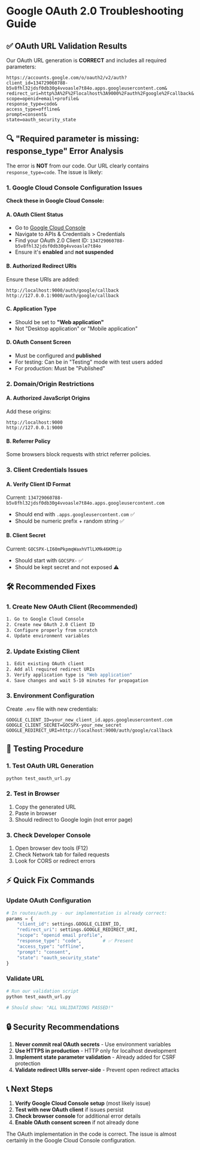 # Google OAuth 2.0 Troubleshooting Guide

## ✅ OAuth URL Validation Results

Our OAuth URL generation is **CORRECT** and includes all required parameters:

```
https://accounts.google.com/o/oauth2/v2/auth?
client_id=134729060788-b5v8fhl32jdsf0db30g4vvoasle7t84o.apps.googleusercontent.com&
redirect_uri=http%3A%2F%2Flocalhost%3A9000%2Fauth%2Fgoogle%2Fcallback&
scope=openid+email+profile&
response_type=code&
access_type=offline&
prompt=consent&
state=oauth_security_state
```

## 🔍 "Required parameter is missing: response_type" Error Analysis

The error is **NOT** from our code. Our URL clearly contains `response_type=code`. The issue is likely:

### 1. Google Cloud Console Configuration Issues

**Check these in Google Cloud Console:**

#### A. OAuth Client Status
- Go to [Google Cloud Console](https://console.cloud.google.com/)
- Navigate to APIs & Credentials > Credentials
- Find your OAuth 2.0 Client ID: `134729060788-b5v8fhl32jdsf0db30g4vvoasle7t84o`
- Ensure it's **enabled** and **not suspended**

#### B. Authorized Redirect URIs
Ensure these URIs are added:
```
http://localhost:9000/auth/google/callback
http://127.0.0.1:9000/auth/google/callback
```

#### C. Application Type
- Should be set to **"Web application"**
- Not "Desktop application" or "Mobile application"

#### D. OAuth Consent Screen
- Must be configured and **published**
- For testing: Can be in "Testing" mode with test users added
- For production: Must be "Published"

### 2. Domain/Origin Restrictions

#### A. Authorized JavaScript Origins
Add these origins:
```
http://localhost:9000
http://127.0.0.1:9000
```

#### B. Referrer Policy
Some browsers block requests with strict referrer policies.

### 3. Client Credentials Issues

#### A. Verify Client ID Format
Current: `134729060788-b5v8fhl32jdsf0db30g4vvoasle7t84o.apps.googleusercontent.com`
- Should end with `.apps.googleusercontent.com` ✅
- Should be numeric prefix + random string ✅

#### B. Client Secret
Current: `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`
- Should start with `GOCSPX-` ✅
- Should be kept secret and not exposed ⚠️

## 🛠️ Recommended Fixes

### 1. Create New OAuth Client (Recommended)
```bash
1. Go to Google Cloud Console
2. Create new OAuth 2.0 Client ID
3. Configure properly from scratch
4. Update environment variables
```

### 2. Update Existing Client
```bash
1. Edit existing OAuth client
2. Add all required redirect URIs
3. Verify application type is "Web application"
4. Save changes and wait 5-10 minutes for propagation
```

### 3. Environment Configuration
Create `.env` file with new credentials:
```env
GOOGLE_CLIENT_ID=your_new_client_id.apps.googleusercontent.com
GOOGLE_CLIENT_SECRET=GOCSPX-your_new_secret
GOOGLE_REDIRECT_URI=http://localhost:9000/auth/google/callback
```

## 🧪 Testing Procedure

### 1. Test OAuth URL Generation
```bash
python test_oauth_url.py
```

### 2. Test in Browser
1. Copy the generated URL
2. Paste in browser
3. Should redirect to Google login (not error page)

### 3. Check Developer Console
1. Open browser dev tools (F12)
2. Check Network tab for failed requests
3. Look for CORS or redirect errors

## ⚡ Quick Fix Commands

### Update OAuth Configuration
```python
# In routes/auth.py - our implementation is already correct:
params = {
    "client_id": settings.GOOGLE_CLIENT_ID,
    "redirect_uri": settings.GOOGLE_REDIRECT_URI,
    "scope": "openid email profile",
    "response_type": "code",        # ✅ Present
    "access_type": "offline",
    "prompt": "consent",
    "state": "oauth_security_state"
}
```

### Validate URL
```bash
# Run our validation script
python test_oauth_url.py

# Should show: "ALL VALIDATIONS PASSED!"
```

## 🔒 Security Recommendations

1. **Never commit real OAuth secrets** - Use environment variables
2. **Use HTTPS in production** - HTTP only for localhost development
3. **Implement state parameter validation** - Already added for CSRF protection
4. **Validate redirect URIs server-side** - Prevent open redirect attacks

## 📞 Next Steps

1. **Verify Google Cloud Console setup** (most likely issue)
2. **Test with new OAuth client** if issues persist
3. **Check browser console** for additional error details
4. **Enable OAuth consent screen** if not already done

The OAuth implementation in the code is correct. The issue is almost certainly in the Google Cloud Console configuration.